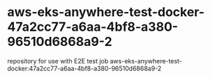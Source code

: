 # aws-eks-anywhere-test-docker-47a2cc77-a6aa-4bf8-a380-96510d6868a9-2
repository for use with E2E test job aws-eks-anywhere-test-docker:47a2cc77-a6aa-4bf8-a380-96510d6868a9-2
